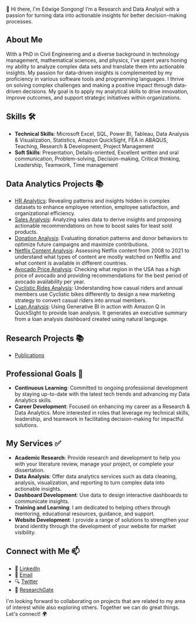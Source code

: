 👋 Hi there, I'm Edwige Songong! I’m a Research and Data Analyst with a passion for turning data into actionable insights for better decision-making processes.

## About Me
With a PhD in Civil Engineering and a diverse background in technology management, mathematical sciences, and physics, I've spent years honing my ability to analyze complex data sets and translate them into actionable insights. My passion for data-driven insights is complemented by my proficiency in various software tools and programming languages. I thrive on solving complex challenges and making a positive impact through data-driven decisions. My goal is to apply my analytical skills to drive innovation, improve outcomes, and support strategic initiatives within organizations.

## Skills :hammer_and_wrench:
* **Technical Skills**: Microsoft Excel, SQL, Power BI, Tableau, Data Analysis & Visualization, Statistics, Amazon QuickSight, FEA in ABAQUS, Teaching, Research & Development, Project Management
* **Soft Skills**: Presentation, Details-oriented, Excellent written and oral communication, Problem-solving, Decision-making, Critical thinking, Leadership, Teamwork, Time management

## Data Analytics Projects :books:
* [HR Analytics](https://github.com/Songonge/MeriSKILL/tree/main/HR%20Analytics%20Project): Revealing patterns and insights hidden in complex datasets to enhance employee retention, employee satisfaction, and organizational efficiency.
* [Sales Analysis](https://github.com/Songonge/MeriSKILL/tree/main/Sales%20Analysis%20Project): Analyzing sales data to derive insights and proposing actionable recommendations on how to boost sales for least sold products. 
* [Donation Analysis](https://github.com/Songonge/Data-Analytics-Projects/tree/main/All%20Projects/Donation%20Analysis): Evaluating donation patterns and donor behaviors to optimize future campaigns and maximize contributions.
* [Netflix Content Analysis](https://github.com/Songonge/Data-Analytics-Projects/tree/main/All%20Projects/Netflix%20Content%20Analysis): Assessing Netflix content from 2008 to 2021 to understand what types of content are mostly watched on Netflix and what content is available in different countries.
* [Avocado Price Analysis](https://github.com/Songonge/Data-Analytics-Projects/tree/main/All%20Projects/Avocado%20Price%20Analysis): Checking what region in the USA has a high price of avocado and providing recommendations for the best period of avocado availability per year.
* [Cyclistic Rides Analysis](https://github.com/Songonge/Data-Analytics-Projects/tree/main/All%20Projects/Cyclistic%20Rides%20Analysis): Understanding how casual riders and annual members use Cyclistic bikes differently to design a new marketing strategy to convert casual riders into annual members.
* [Loan Analysis](https://github.com/Songonge/Data-Analytics-Projects/tree/main/All%20Projects/Loan%20Analysis): Using Generative BI in action with Amazon Q in QuickSight to provide loan analysis. It generates an executive summary from a loan analysis dashboard created using natural language.

## Research Projects :books:
* [Publications](https://www.researchgate.net/profile/Edwige-Songong)


## Professional Goals :dart:
* **Continuous Learning**: Committed to ongoing professional development by staying up-to-date with the latest tech trends and advancing my Data Analytics skills.
* **Career Development**: Focused on enhancing my career as a Research & Data Analytics. More interested in roles that leverage my technical skills, leadership, and teamwork in facilitating decision-making for impactful solutions.

## My Services :white_check_mark:
* **Academic Research**: Provide research and development to help you with your literature review, manage your project, or complete your dissertation.
* **Data Analysis**: Offer data analytics services such as data cleaning, analysis, visualization, and reporting to turn complex data into actionable insights.
* **Dashboard Development**: Use data to design interactive dashboards to communicate insights.
* **Training and Learning**: I am dedicated to helping others through mentoring, educational resources, guidance, and support.
* **Website Development**: I provide a range of solutions to strengthen your brand identity through the development of your website for market visibility.

## Connect with Me :mailbox:
* :link: [LinkedIn](https://www.linkedin.com/in/edwige-f-songong/)
* :email: [Email](feulefacksongonge@gmail.com)
* :mag: [Twitter](https://x.com/edwige_songong)
* :blue_book: [ResearchGate](https://www.researchgate.net/profile/Edwige-Songong)

I'm looking forward to collaborating on projects that are related to my area of interest while also exploring others. Together we can do great things. Let's connect! :earth_africa:



<!--
**Songonge/Songonge** is a ✨ _special_ ✨ repository because its `README.md` (this file) appears on your GitHub profile.

Here are some ideas to get you started: -->
